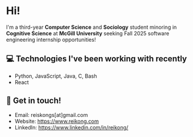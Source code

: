 # Hi!

I'm a third-year **Computer Science** and **Sociology** student minoring in **Cognitive Science** at **McGill University** seeking Fall 2025 software engineering internship opportunities!

## 💻  Technologies I've been working with recently
- Python, JavaScript, Java, C, Bash
- React

## 📧  Get in touch!

- Email: reiskongs[at]gmail.com
- Website: https://www.reikong.com
- LinkedIn: https://www.linkedin.com/in/reikong/
